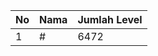 | No | Nama            | Jumlah Level |
|----|-----------------|--------------|
| 1  | #    |    6472        |
